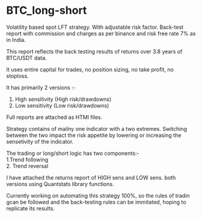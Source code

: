 # BTC_long-short
Volatility based spot LFT strategy. With adjustable risk factor. Back-test report with commission and charges as per binance and risk free rate 7% as in India.

This report reflects the back testing results of returns over 3.8 years of BTC/USDT data.  

It uses entire capital for trades, no position sizing, no take profit, no stoploss.  

It has primarily 2 versions  :-  
1. High sensitivity (High risk/drawdowns)  
3. Low sensitivity (Low risk/drawdowns)  
                              
Full reports are attached as HTMl files.  

Strategy contains of mailny one indicator with a two extremes. Switching between the two impact the risk appetite by lowering or increasing the sensetivity of the indicator.  

The trading or long/short logic has two components:-   
1.Trend following  
2. Trend reversal    

I have attached the returns report of HIGH sens and LOW sens. both versions using Quantstats library functions.
                                                   
Currently working on automating this strategy 100%, so the rules of tradin gcan be followed and the back-testing rules can be immitated, hoping to replicate its results.  


          
                   
